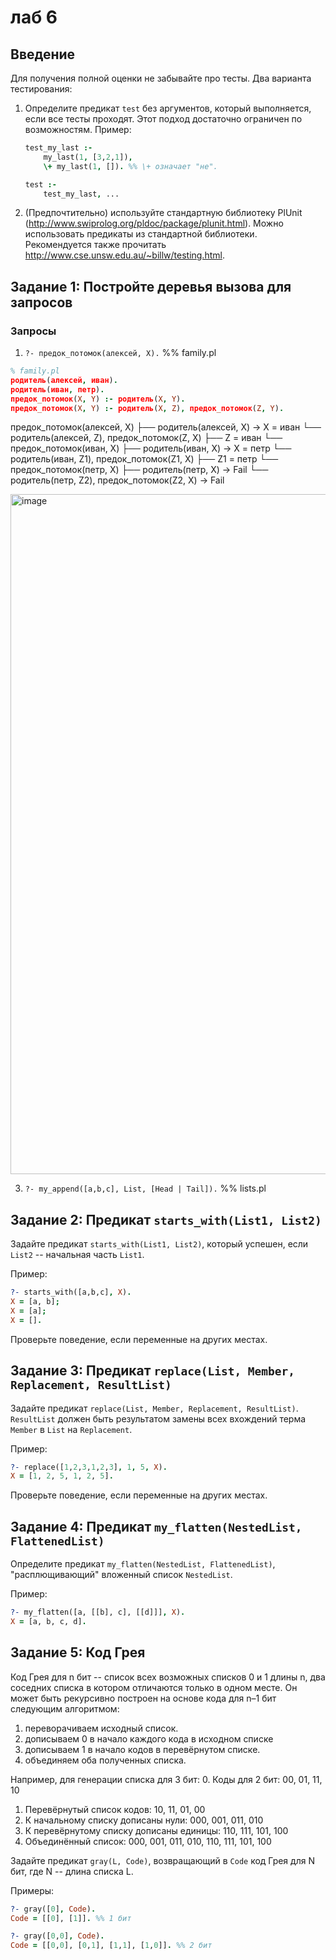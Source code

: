 # лаб 6

## Введение

Для получения полной оценки не забывайте про тесты. Два варианта тестирования:

1. Определите предикат `test` без аргументов, который выполняется, если все тесты проходят. Этот подход достаточно ограничен по возможностям.
   Пример:
   ```prolog
   test_my_last :-
       my_last(1, [3,2,1]),
       \+ my_last(1, []). %% \+ означает "не".

   test :-
       test_my_last, ...
   ```

2. (Предпочтительно) используйте стандартную библиотеку PlUnit (http://www.swiprolog.org/pldoc/package/plunit.html). Можно использовать предикаты из стандартной библиотеки. Рекомендуется также прочитать http://www.cse.unsw.edu.au/~billw/testing.html.

## Задание 1: Постройте деревья вызова для запросов

### Запросы

1. `?- предок_потомок(алексей, X).` %% family.pl

```prolog
% family.pl
родитель(алексей, иван).
родитель(иван, петр).
предок_потомок(X, Y) :- родитель(X, Y).
предок_потомок(X, Y) :- родитель(X, Z), предок_потомок(Z, Y).
```
предок_потомок(алексей, X)
    ├── родитель(алексей, X) → X = иван
    └── родитель(алексей, Z), предок_потомок(Z, X)
            ├── Z = иван
            └── предок_потомок(иван, X)
                    ├── родитель(иван, X) → X = петр
                    └── родитель(иван, Z1), предок_потомок(Z1, X)
                            ├── Z1 = петр
                            └── предок_потомок(петр, X)
                                    ├── родитель(петр, X) → Fail
                                    └── родитель(петр, Z2), предок_потомок(Z2, X) → Fail

   <img width="1088" alt="image" src="https://github.com/user-attachments/assets/c005adc0-50fc-4660-90ac-98e4f16c2519" />

3. `?- my_append([a,b,c], List, [Head | Tail]).` %% lists.pl

## Задание 2: Предикат `starts_with(List1, List2)`

Задайте предикат `starts_with(List1, List2)`, который успешен, если `List2` -- начальная часть `List1`.

Пример:
```prolog
?- starts_with([a,b,c], X).
X = [a, b];
X = [a];
X = [].
```
Проверьте поведение, если переменные на других местах.

## Задание 3: Предикат `replace(List, Member, Replacement, ResultList)`

Задайте предикат `replace(List, Member, Replacement, ResultList)`. `ResultList` должен быть результатом замены всех вхождений терма `Member` в `List` на `Replacement`.

Пример:
```prolog
?- replace([1,2,3,1,2,3], 1, 5, X).
X = [1, 2, 5, 1, 2, 5].
```
Проверьте поведение, если переменные на других местах.

## Задание 4: Предикат `my_flatten(NestedList, FlattenedList)`

Определите предикат `my_flatten(NestedList, FlattenedList)`, "расплющивающий" вложенный список `NestedList`.

Пример:
```prolog
?- my_flatten([a, [[b], c], [[d]]], X).
X = [a, b, c, d].
```

## Задание 5: Код Грея

Код Грея для n бит -- список всех возможных списков 0 и 1 длины n, два соседних списка в котором отличаются только в одном месте. Он может быть рекурсивно построен на основе кода для n–1 бит следующим алгоритмом:

1. переворачиваем исходный список.
2. дописываем 0 в начало каждого кода в исходном списке
3. дописываем 1 в начало кодов в перевёрнутом списке.
4. объединяем оба полученных списка.

Например, для генерации списка для 3 бит:
0. Коды для 2 бит: 00, 01, 11, 10
1. Перевёрнутый список кодов: 10, 11, 01, 00
2. К начальному списку дописаны нули: 000, 001, 011, 010
3. К перевёрнутому списку дописаны единицы: 110, 111, 101, 100
4. Объединённый список: 000, 001, 011, 010, 110, 111, 101, 100

Задайте предикат `gray(L, Code)`, возвращающий в `Code` код Грея для N бит, где N -- длина списка L.

Примеры:
```prolog
?- gray([0], Code).
Code = [[0], [1]]. %% 1 бит

?- gray([0,0], Code).
Code = [[0,0], [0,1], [1,1], [1,0]]. %% 2 бит
```

